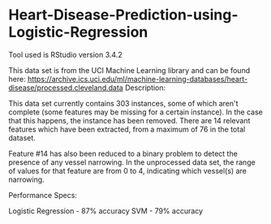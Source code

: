 # Heart-Disease-Prediction-using-Logistic-Regression
Tool used is RStudio version 3.4.2

This data set is from the UCI Machine Learning library and can be found here: https://archive.ics.uci.edu/ml/machine-learning-databases/heart-disease/processed.cleveland.data
Description:

This data set currently contains 303 instances, some of which aren't complete (some features may be missing for a certain instance). In the case that this happens, the instance has been removed. There are 14 relevant features which have been extracted, from a maximum of 76 in the total dataset.



Feature #14 has also been reduced to a binary problem to detect the presence of any vessel narrowing. In the unprocessed data set, the range of values for that feature are from 0 to 4, indicating which vessel(s) are narrowing.

Performance Specs:

Logistic Regression - 87% accuracy
SVM                 - 79% accuracy 

